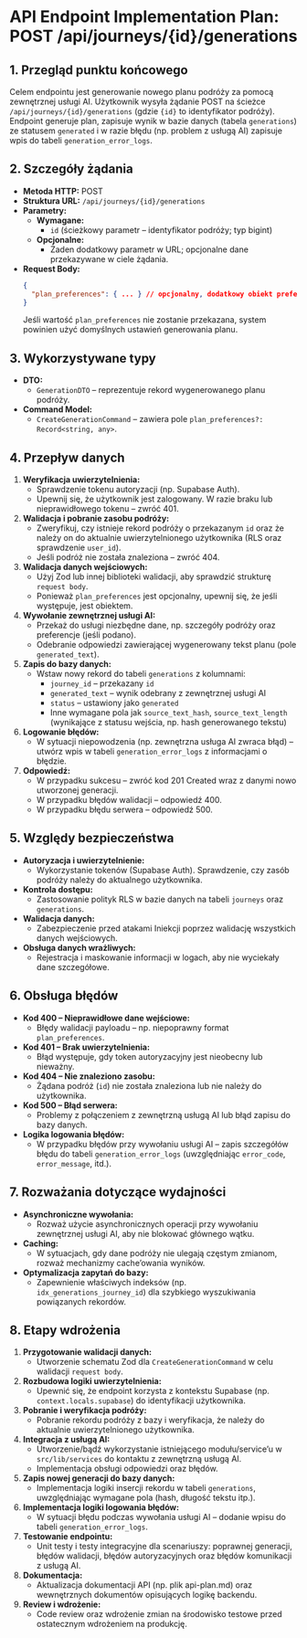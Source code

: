 # API Endpoint Implementation Plan: POST /api/journeys/{id}/generations

## 1. Przegląd punktu końcowego
Celem endpointu jest generowanie nowego planu podróży za pomocą zewnętrznej usługi AI. Użytkownik wysyła żądanie POST na ścieżce `/api/journeys/{id}/generations` (gdzie `{id}` to identyfikator podróży). Endpoint generuje plan, zapisuje wynik w bazie danych (tabela `generations`) ze statusem `generated` i w razie błędu (np. problem z usługą AI) zapisuje wpis do tabeli `generation_error_logs`.

## 2. Szczegóły żądania
- **Metoda HTTP:** POST
- **Struktura URL:** `/api/journeys/{id}/generations`
- **Parametry:**
  - **Wymagane:** 
    - `id` (ścieżkowy parametr – identyfikator podróży; typ bigint)
  - **Opcjonalne:**
    - Żaden dodatkowy parametr w URL; opcjonalne dane przekazywane w ciele żądania.
- **Request Body:**  
  ```json
  {
    "plan_preferences": { ... } // opcjonalny, dodatkowy obiekt preferencji
  }
  ```
  Jeśli wartość `plan_preferences` nie zostanie przekazana, system powinien użyć domyślnych ustawień generowania planu.

## 3. Wykorzystywane typy
- **DTO:**  
  - `GenerationDTO` – reprezentuje rekord wygenerowanego planu podróży.
- **Command Model:**  
  - `CreateGenerationCommand` – zawiera pole `plan_preferences?: Record<string, any>`.

## 4. Przepływ danych
1. **Weryfikacja uwierzytelnienia:**  
   - Sprawdzenie tokenu autoryzacji (np. Supabase Auth). 
   - Upewnij się, że użytkownik jest zalogowany. W razie braku lub nieprawidłowego tokenu – zwróć 401.
2. **Walidacja i pobranie zasobu podróży:**  
   - Zweryfikuj, czy istnieje rekord podróży o przekazanym `id` oraz że należy on do aktualnie uwierzytelnionego użytkownika (RLS oraz sprawdzenie `user_id`).
   - Jeśli podróż nie została znaleziona – zwróć 404.
3. **Walidacja danych wejściowych:**  
   - Użyj Zod lub innej biblioteki walidacji, aby sprawdzić strukturę `request body`.  
   - Ponieważ `plan_preferences` jest opcjonalny, upewnij się, że jeśli występuje, jest obiektem.
4. **Wywołanie zewnętrznej usługi AI:**  
   - Przekaż do usługi niezbędne dane, np. szczegóły podróży oraz preferencje (jeśli podano).
   - Odebranie odpowiedzi zawierającej wygenerowany tekst planu (pole `generated_text`).
5. **Zapis do bazy danych:**  
   - Wstaw nowy rekord do tabeli `generations` z kolumnami:
     - `journey_id` – przekazany `id`
     - `generated_text` – wynik odebrany z zewnętrznej usługi AI
     - `status` – ustawiony jako `generated`
     - Inne wymagane pola jak `source_text_hash`, `source_text_length` (wynikające z statusu wejścia, np. hash generowanego tekstu)
6. **Logowanie błędów:**  
   - W sytuacji niepowodzenia (np. zewnętrzna usługa AI zwraca błąd) – utwórz wpis w tabeli `generation_error_logs` z informacjami o błędzie.
7. **Odpowiedź:**  
   - W przypadku sukcesu – zwróć kod 201 Created wraz z danymi nowo utworzonej generacji.
   - W przypadku błędów walidacji – odpowiedź 400.
   - W przypadku błędu serwera – odpowiedź 500.

## 5. Względy bezpieczeństwa
- **Autoryzacja i uwierzytelnienie:**  
  - Wykorzystanie tokenów (Supabase Auth). Sprawdzenie, czy zasób podróży należy do aktualnego użytkownika.
- **Kontrola dostępu:**  
  - Zastosowanie polityk RLS w bazie danych na tabeli `journeys` oraz `generations`.
- **Walidacja danych:**  
  - Zabezpieczenie przed atakami Iniekcji poprzez walidację wszystkich danych wejściowych.
- **Obsługa danych wrażliwych:**  
  - Rejestracja i maskowanie informacji w logach, aby nie wyciekały dane szczegółowe.

## 6. Obsługa błędów
- **Kod 400 – Nieprawidłowe dane wejściowe:**  
  - Błędy walidacji payloadu – np. niepoprawny format `plan_preferences`.
- **Kod 401 – Brak uwierzytelnienia:**  
  - Błąd występuje, gdy token autoryzacyjny jest nieobecny lub nieważny.
- **Kod 404 – Nie znaleziono zasobu:**  
  - Żądana podróż (`id`) nie została znaleziona lub nie należy do użytkownika.
- **Kod 500 – Błąd serwera:**  
  - Problemy z połączeniem z zewnętrzną usługą AI lub błąd zapisu do bazy danych.
- **Logika logowania błędów:**  
  - W przypadku błędów przy wywołaniu usługi AI – zapis szczegółów błędu do tabeli `generation_error_logs` (uwzględniając `error_code`, `error_message`, itd.).

## 7. Rozważania dotyczące wydajności
- **Asynchroniczne wywołania:**  
  - Rozważ użycie asynchronicznych operacji przy wywołaniu zewnętrznej usługi AI, aby nie blokować głównego wątku.
- **Caching:**  
  - W sytuacjach, gdy dane podróży nie ulegają częstym zmianom, rozważ mechanizmy cache’owania wyników.
- **Optymalizacja zapytań do bazy:**  
  - Zapewnienie właściwych indeksów (np. `idx_generations_journey_id`) dla szybkiego wyszukiwania powiązanych rekordów.
  
## 8. Etapy wdrożenia
1. **Przygotowanie walidacji danych:**  
   - Utworzenie schematu Zod dla `CreateGenerationCommand` w celu walidacji `request body`.
2. **Rozbudowa logiki uwierzytelnienia:**  
   - Upewnić się, że endpoint korzysta z kontekstu Supabase (np. `context.locals.supabase`) do identyfikacji użytkownika.
3. **Pobranie i weryfikacja podróży:**  
   - Pobranie rekordu podróży z bazy i weryfikacja, że należy do aktualnie uwierzytelnionego użytkownika.
4. **Integracja z usługą AI:**  
   - Utworzenie/bądź wykorzystanie istniejącego modułu/service’u w `src/lib/services` do kontaktu z zewnętrzną usługą AI.
   - Implementacja obsługi odpowiedzi oraz błędów.
5. **Zapis nowej generacji do bazy danych:**  
   - Implementacja logiki insercji rekordu w tabeli `generations`, uwzględniając wymagane pola (hash, długość tekstu itp.).
6. **Implementacja logiki logowania błędów:**  
   - W sytuacji błędu podczas wywołania usługi AI – dodanie wpisu do tabeli `generation_error_logs`.
7. **Testowanie endpointu:**  
   - Unit testy i testy integracyjne dla scenariuszy: poprawnej generacji, błędów walidacji, błędów autoryzacyjnych oraz błędów komunikacji z usługą AI.
8. **Dokumentacja:**  
   - Aktualizacja dokumentacji API (np. plik api-plan.md) oraz wewnętrznych dokumentów opisujących logikę backendu.
9. **Review i wdrożenie:**  
   - Code review oraz wdrożenie zmian na środowisko testowe przed ostatecznym wdrożeniem na produkcję.

```

